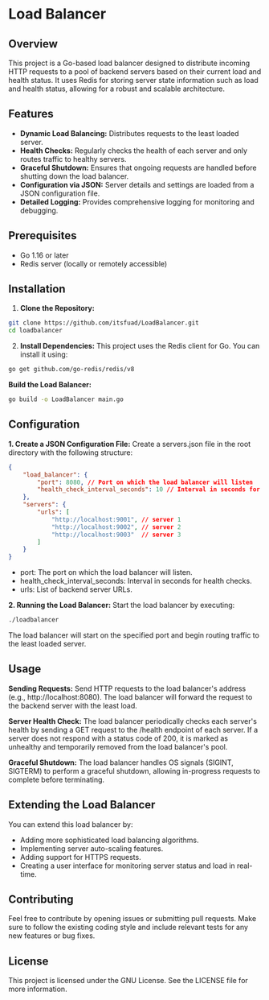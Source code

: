 # Load Balancer

## Overview
This project is a Go-based load balancer designed to distribute incoming HTTP requests to a pool of backend servers based on their current load and health status. It uses Redis for storing server state information such as load and health status, allowing for a robust and scalable architecture.

## Features
- **Dynamic Load Balancing:** Distributes requests to the least loaded server.
- **Health Checks:** Regularly checks the health of each server and only routes traffic to healthy servers.
- **Graceful Shutdown:** Ensures that ongoing requests are handled before shutting down the load balancer.
- **Configuration via JSON:** Server details and settings are loaded from a JSON configuration file.
- **Detailed Logging:** Provides comprehensive logging for monitoring and debugging.

## Prerequisites
- Go 1.16 or later
- Redis server (locally or remotely accessible)

## Installation

1. **Clone the Repository:**
```sh
git clone https://github.com/itsfuad/LoadBalancer.git
cd loadbalancer
```
2. **Install Dependencies:**
This project uses the Redis client for Go. You can install it using:

```sh
go get github.com/go-redis/redis/v8
```
**Build the Load Balancer:**
```sh
go build -o LoadBalancer main.go
```

## Configuration
**1. Create a JSON Configuration File:**
Create a servers.json file in the root directory with the following structure:
```json
{
    "load_balancer": {
        "port": 8080, // Port on which the load balancer will listen
        "health_check_interval_seconds": 10 // Interval in seconds for health checks
    },
    "servers": {
        "urls": [
            "http://localhost:9001", // server 1
            "http://localhost:9002", // server 2
            "http://localhost:9003"  // server 3
        ]
    }
}
```
+ port: The port on which the load balancer will listen.
+ health_check_interval_seconds: Interval in seconds for health checks.
+ urls: List of backend server URLs.

**2. Running the Load Balancer:**
Start the load balancer by executing:
```sh
./loadbalancer
```
The load balancer will start on the specified port and begin routing traffic to the least loaded server.

## Usage
**Sending Requests:**
Send HTTP requests to the load balancer's address (e.g., http://localhost:8080). The load balancer will forward the request to the backend server with the least load.

**Server Health Check:**
The load balancer periodically checks each server's health by sending a GET request to the /health endpoint of each server. If a server does not respond with a status code of 200, it is marked as unhealthy and temporarily removed from the load balancer's pool.

**Graceful Shutdown:**
The load balancer handles OS signals (SIGINT, SIGTERM) to perform a graceful shutdown, allowing in-progress requests to complete before terminating.

## Extending the Load Balancer
You can extend this load balancer by:

+ Adding more sophisticated load balancing algorithms.
+ Implementing server auto-scaling features.
+ Adding support for HTTPS requests.
+ Creating a user interface for monitoring server status and load in real-time.
## Contributing
Feel free to contribute by opening issues or submitting pull requests. Make sure to follow the existing coding style and include relevant tests for any new features or bug fixes.

## License
This project is licensed under the GNU License. See the LICENSE file for more information.
